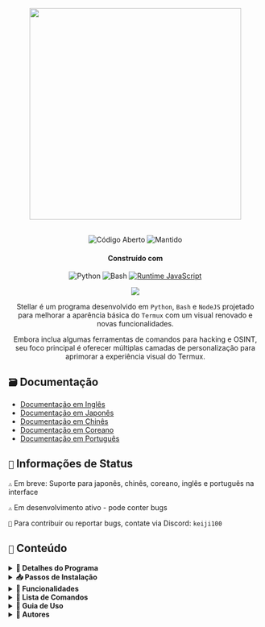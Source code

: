 <p align="center"> <kbd> <img src="https://i.pinimg.com/originals/02/87/d3/0287d3ba8b3330fca99f69e2001d3168.gif?semt=ais_hybrid&w=740" width="420"> </kbd><br><br>

<div align="center">

![Código Aberto](https://img.shields.io/badge/Código_Aberto-3DA639?style=for-the-badge&logo=open-source-initiative&logoColor=white) ![Mantido](https://img.shields.io/badge/Mantido_(Sim)-2ea44f?style=for-the-badge)

<h4>Construído com</h4>

![Python](https://img.shields.io/badge/Python-3776AB?style=for-the-badge&logo=python&logoColor=white)
![Bash](https://img.shields.io/badge/Shell_Script-121011?style=for-the-badge&logo=gnu-bash&logoColor=white)
[![Runtime JavaScript](https://img.shields.io/badge/Runtime_JavaScript-Node.js-yellow?style=for-the-badge&logo=javascript&logoColor=white&color=f7df1e&labelColor=000000)](https://nodejs.org/)

</div>

<div align="center">
    <img src="https://img.shields.io/badge/Stellar-6C00FF?style=for-the-badge&logo=stellar&logoColor=white&labelColor=121212"><br>
    <strong></strong>
</div>

<div align="center">

Stellar é um programa desenvolvido em `Python`, `Bash` e `NodeJS` projetado para melhorar a aparência básica do `Termux` com um visual renovado e novas funcionalidades.

Embora inclua algumas ferramentas de comandos para hacking e OSINT, seu foco principal é oferecer múltiplas camadas de personalização para aprimorar a experiência visual do Termux.

</div>

## `🗃️` Documentação 

- [Documentação em Inglês](https://github.com/Keiji821/Stellar/blob/master/docs/README_English.md)
- [Documentação em Japonês](https://github.com/Keiji821/Stellar/blob/master/docs/README_Japanese.md)
- [Documentação em Chinês](https://github.com/Keiji821/Stellar/blob/master/docs/README_Chinese.md)
- [Documentação em Coreano](https://github.com/Keiji821/Stellar/blob/master/docs/README_Korean.md)
- [Documentação em Português](https://github.com/Keiji821/Stellar/blob/master/docs/README_Portuguese.md)

## `📄` Informações de Status

`⚠️` Em breve: Suporte para japonês, chinês, coreano, inglês e português na interface

`⚠️` Em desenvolvimento ativo - pode conter bugs

`📌` Para contribuir ou reportar bugs, contate via Discord: `keiji100`

## `📜` Conteúdo

<details>
<summary><b>📑 Detalhes do Programa</b></summary>

```shell
Nome do Programa: Stellar
Data de Criação: 01/06/2024
Versão: v0.0.0 (Em Desenvolvimento)
Tamanho: 17MB
Idiomas: Apenas espanhol
Criador: Keiji821
```
</details>

<details>
<summary><b>📥 Passos de Instalação</b></summary>

Execute estes comandos sequencialmente:

```shell
pkg update && pkg upgrade
```

```shell
pkg install git -y
```

```shell
git clone https://github.com/Keiji821/Stellar
```

```shell
cd Stellar
```

```shell
bash install.sh
```

Após executar `bash install.sh`, o sistema de instalação será iniciado. Garanta conexão estável à internet. O Termux reiniciará após a instalação - recomenda-se fechar completamente para o correto funcionamento do `TOR`.

</details>

<details>
<summary><b>🧩 Funcionalidades</b></summary>

Stellar maximiza capacidades do `Bash` sem depender do `Zsh`:

> Principais Recursos
```shell
• Banner personalizável/cores de fundo
• Painel de informações do dispositivo
• Camada de segurança TOR
• Personalização de cor de fundo
• Comandos utilitários essenciais
• termux-properties aprimorado
• Sistema nativo command-not-found
• Bloqueio por impressão digital
• Integração Termux-API
• Variáveis Termux-X11 pré-configuradas
```

> Dependências APT
```shell
• python
• cloudflared 
• tor
• nmap
• exiftool
• nodejs
• termux-api
• dnsutils
• lsd
• x11-repo
• termux-x11-nightly
• root-repo
```

> Dependências PIP
```shell   
• beautifulsoup4
• pyfiglet
• phonenumbers
• psutil
• PySocks
• requests
• rich
• "rich[jupyter]"
• lolcat
• discord
• fake_useragent
• pycryptodome
```
</details>

<details>
<summary><b>📀 Lista de Comandos</b></summary>

> **🔧 SISTEMA**  
```bash
reload       │ Recarregar sistema de banner  
user-config  │ Central de personalização
my           │ Exibir perfil Stellar
uninstall    │ Desinstalar completamente  
update       │ Atualizar do GitHub  
bash         │ Reiniciar sessão terminal   
reset        │ Restaurar estado padrão
dstr         | atalho para rm -rf
move         | atalho para mv
copy         | atalho para cp
x11          | atalho para atermux-x11 :0 & export DISPLAY=:0
```

> **🛠️ UTILITÁRIOS**  
```bash
ia           │ Serviço de IA com API gratuita  
ia-image     │ Gerador de imagens por IA  
traductor    │ Tradutor em tempo real  
myip         │ Verificar IP público  
passwordgen  │ Gerador de senhas seguras  
encrypt-file │ Criptografar arquivos  
```

> **🌐 OSINT**  
```bash
ipinfo       │ Analisar informações de IP  
urlinfo      │ Analisador de URLs  
userfinder   │ Busca de usuários multiplataforma  
phoneinfo    │ Consulta de número telefônico  
metadatainfo │ Extrair metadados de arquivos  
emailsearch  │ Busca de emails  
```

> **📱 DISCORD**  
```bash
userinfo           │ Informações de usuário (ID)  
serverinfo         │ Informações de servidor (ID)  
searchinvites      │ Buscar convites  
inviteinfo         │ Analisar convites  
role-mapper        │ Mapear permissões de cargos  
mutual-servers     │ Servidores em comum  
webhook-mass-spam  │ Spam em webhooks  
mass-delete-channels │ Excluir canais em massa  
```

> **📸 INSTAGRAM**  
```bash
profileinfo  │ Metadados de perfil  
```

> **⚡ TESTES DE PENETRAÇÃO**  
```bash
ddos        │ Ataque DDoS (IP+porta)    
```
</details>

<details>
<summary><b>📄 Guia de Uso</b></summary>

Após instalação, use `user-config` para personalizar:
- Arte ASCII do banner
- Esquemas de cores
- Fundo do terminal (modos claro/escuro)
- Outros elementos visuais

Oferece assistente interativo de personalização.
</details>

<details>
<summary><b>🌹 Autores</b></summary>

```diff
+ Keiji821 (Desenvolvedor Principal)
```

##### Colaboração/Consultas

<p align="left">
  <a href="https://discord.com/users/983476283491110932">
<img src="https://img.shields.io/badge/Discord-Keiji-%235865F2?style=for-the-badge&logo=discord&logoColor=white">
  </a>
</p>

##### `❤️` Doações 

Se desejar apoiar o projeto:

[![Doação Binance](https://img.shields.io/badge/Binance%20Pay-F0B90B?style=for-the-badge&logo=binance&logoColor=white&label=Doar&labelColor=black&message=763579717)](https://pay.binance.com/en)

[![Doação PayPal](https://img.shields.io/badge/PayPal-00457C?style=for-the-badge&logo=paypal&logoColor=white&label=Doar&labelColor=003087&message=felixdppdcg69@gmail.com)](https://paypal.me/felixdppdcg69)
</details>